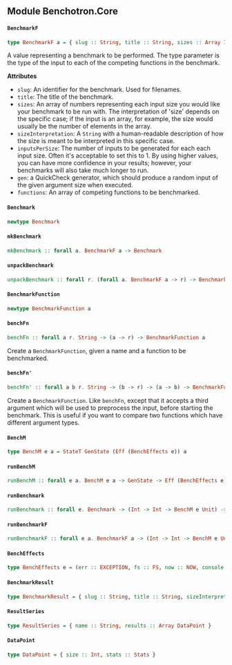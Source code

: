 ## Module Benchotron.Core

#### `BenchmarkF`

``` purescript
type BenchmarkF a = { slug :: String, title :: String, sizes :: Array Int, sizeInterpretation :: String, inputsPerSize :: Int, gen :: Int -> Gen a, functions :: Array (BenchmarkFunction a) }
```

A value representing a benchmark to be performed. The type parameter is
the type of the input to each of the competing functions in the benchmark.

**Attributes**

* `slug`: An identifier for the benchmark. Used for filenames.
* `title`: The title of the benchmark.
* `sizes`: An array of numbers representing each input size you would like
  your benchmark to be run with. The interpretation of 'size' depends on
  the specific case; if the input is an array, for example, the size would
  usually be the number of elements in the array.
* `sizeInterpretation`: A `String` with a human-readable description of
  how the size is meant to be interpreted in this specific case.
* `inputsPerSize`: The number of inputs to be generated for each each
  input size. Often it's acceptable to set this to 1. By using higher
  values, you can have more confidence in your results; however, your
  benchmarks will also take much longer to run.
* `gen`: a QuickCheck generator, which should produce a random input of
  the given argument size when executed.
* `functions`: An array of competing functions to be benchmarked.

#### `Benchmark`

``` purescript
newtype Benchmark
```

#### `mkBenchmark`

``` purescript
mkBenchmark :: forall a. BenchmarkF a -> Benchmark
```

#### `unpackBenchmark`

``` purescript
unpackBenchmark :: forall r. (forall a. BenchmarkF a -> r) -> Benchmark -> r
```

#### `BenchmarkFunction`

``` purescript
newtype BenchmarkFunction a
```

#### `benchFn`

``` purescript
benchFn :: forall a r. String -> (a -> r) -> BenchmarkFunction a
```

Create a `BenchmarkFunction`, given a name and a function to be
benchmarked.

#### `benchFn'`

``` purescript
benchFn' :: forall a b r. String -> (b -> r) -> (a -> b) -> BenchmarkFunction a
```

Create a `BenchmarkFunction`. Like `benchFn`, except that it accepts a
third argument which will be used to preprocess the input, before starting
the benchmark. This is useful if you want to compare two functions which
have different argument types.

#### `BenchM`

``` purescript
type BenchM e a = StateT GenState (Eff (BenchEffects e)) a
```

#### `runBenchM`

``` purescript
runBenchM :: forall e a. BenchM e a -> GenState -> Eff (BenchEffects e) a
```

#### `runBenchmark`

``` purescript
runBenchmark :: forall e. Benchmark -> (Int -> Int -> BenchM e Unit) -> BenchM e BenchmarkResult
```

#### `runBenchmarkF`

``` purescript
runBenchmarkF :: forall e a. BenchmarkF a -> (Int -> Int -> BenchM e Unit) -> BenchM e BenchmarkResult
```

#### `BenchEffects`

``` purescript
type BenchEffects e = (err :: EXCEPTION, fs :: FS, now :: NOW, console :: CONSOLE, random :: RANDOM, benchmark :: BENCHMARK, readline :: READLINE | e)
```

#### `BenchmarkResult`

``` purescript
type BenchmarkResult = { slug :: String, title :: String, sizeInterpretation :: String, series :: Array ResultSeries }
```

#### `ResultSeries`

``` purescript
type ResultSeries = { name :: String, results :: Array DataPoint }
```

#### `DataPoint`

``` purescript
type DataPoint = { size :: Int, stats :: Stats }
```


